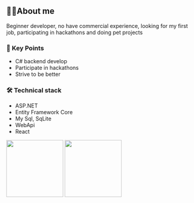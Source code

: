 <h2>👨‍💻About me</h2>

<p>
	Beginner developer, no have commercial experience, looking for my first job,
	participating in hackathons and doing pet projects
</p>
<h3>🔑 Key Points</h3>
<ul>
	<li>C# backend develop</li>
	<li>Participate in hackathons</li>
	<li>Strive to be better</li>
</ul>

<h3>🛠 Technical stack</h3>
<ul>
	<li>ASP.NET</li>
	<li>Entity Framework Core</li>
	<li>My Sql, SqLite</li>
	<li>WebApi</li>
	<li>React</li>
</ul>

<!--<h3>📚 Books</h3>
<ul>
	<li>CLR via C# - Jeffrey Richter</li>
	<li>Clean Code - Robert Martin</li>
	<li>Clean Architecture - Robert Martin</li>
</ul>
-->
<div>
	<a
		href="https://github-readme-stats.vercel.app/api?username=G0dObject&show_icons=true&count_private=true"
		><img
			height="150"
			src="https://github-readme-stats.vercel.app/api?username=G0dObject&show_icons=true&count_private=true"
	/></a>
	<a href="https://github.com/romankh3/github-readme-stats"
		><img
			height="150"
			src="https://github-readme-stats.vercel.app/api/top-langs/?username=G0dObject&layout=compact"
	/></a>
</div>

